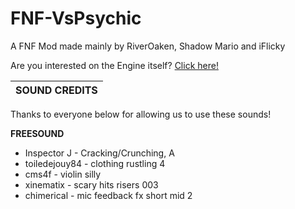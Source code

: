# FNF-VsPsychic
A FNF Mod made mainly by RiverOaken, Shadow Mario and iFlicky

Are you interested on the Engine itself? [Click here!](https://github.com/ShadowMario/FNF-PsychEngine)

| SOUND CREDITS |
|---------------|

Thanks to everyone below for allowing us to use these sounds!


**FREESOUND**
* Inspector J - Cracking/Crunching, A
* toiledejouy84 - clothing rustling 4
* cms4f - violin silly
* xinematix - scary hits risers 003
* chimerical - mic feedback fx short mid 2
